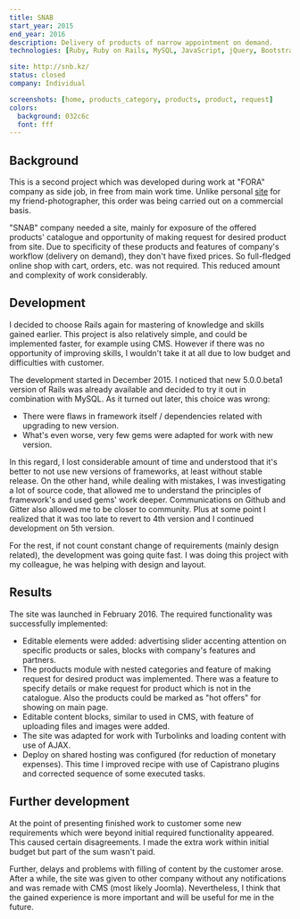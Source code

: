 ```yaml
---
title: SNAB
start_year: 2015
end_year: 2016
description: Delivery of products of narrow appointment on demand.
technologies: [Ruby, Ruby on Rails, MySQL, JavaScript, jQuery, Bootstrap, Sass]

site: http://snb.kz/
status: closed
company: Individual

screenshots: [home, products_category, products, product, request]
colors:
  background: 032c6c
  font: fff
---
```


## Background

This is a second project which was developed during work at "FORA" company as side job, in free from main work time.
Unlike personal [site][Tatyana Nazarenko project] for my friend-photographer, this order was being carried out on a
commercial basis.

"SNAB" company needed a site, mainly for exposure of the offered products' catalogue and opportunity of making request 
for desired product from site. Due to specificity of these products and features of company's workflow (delivery on 
demand), they don't have fixed prices. So full-fledged online shop with cart, orders, etc. was not required. This 
reduced amount and complexity of work considerably.

## Development

I decided to choose Rails again for mastering of knowledge and skills gained earlier. This project is also relatively 
simple, and could be implemented faster, for example using CMS. However if there was no opportunity of improving skills,
I wouldn't take it at all due to low budget and difficulties with customer.

The development started in December 2015. I noticed that new 5.0.0.beta1 version of Rails was already available and 
decided to try it out in combination with MySQL. As it turned out later, this choice was wrong:

- There were flaws in framework itself / dependencies related with upgrading to new version.
- What's even worse, very few gems were adapted for work with new version.

In this regard, I lost considerable amount of time and understood that it's better to not use new versions of 
frameworks, at least without stable release. On the other hand, while dealing with mistakes, I was investigating a lot 
of source code, that allowed me to understand the principles of framework's and used gems' work deeper. Communications 
on Github and Gitter also allowed me to be closer to community. Plus at some point I realized that it was too late to 
revert to 4th version and I continued development on 5th version.

For the rest, if not count constant change of requirements (mainly design related), the development was going quite 
fast. I was doing this project with my colleague, he was helping with design and layout.

## Results

The site was launched in February 2016. The required functionality was successfully implemented:

- Editable elements were added: advertising slider accenting attention on specific products or sales, blocks with 
company's features and partners.
- The products module with nested categories and feature of making request for desired product was implemented. There 
was a feature to specify details or make request for product which is not in the catalogue. Also the products could be
marked as "hot offers" for showing on main page.
- Editable content blocks, similar to used in CMS, with feature of uploading files and images were added.
- The site was adapted for work with Turbolinks and loading content with use of AJAX.
- Deploy on shared hosting was configured (for reduction of monetary expenses). This time I improved recipe with use of
Capistrano plugins and corrected sequence of some executed tasks.

## Further development

At the point of presenting finished work to customer some new requirements which were beyond initial required 
functionality appeared. This caused certain disagreements. I made the extra work within initial budget but part of the 
sum wasn't paid.

Further, delays and problems with filling of content by the customer arose. After a while, the site was given to other
company without any notifications and was remade with CMS (most likely Joomla). Nevertheless, I think that the gained
experience is more important and will be useful for me in the future.

[Tatyana Nazarenko project]: /portfolio/tatyana-nazarenko/
